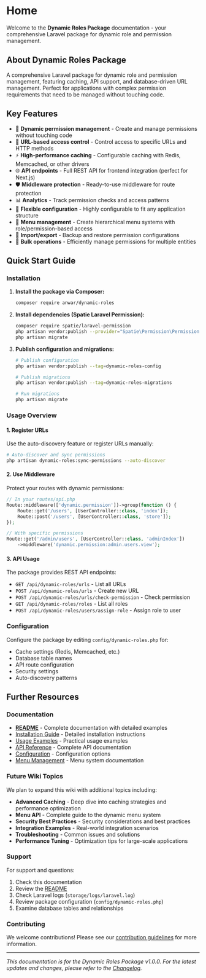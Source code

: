 # Home

Welcome to the **Dynamic Roles Package** documentation - your comprehensive Laravel package for dynamic role and permission management.

## About Dynamic Roles Package

A comprehensive Laravel package for dynamic role and permission management, featuring caching, API support, and database-driven URL management. Perfect for applications with complex permission requirements that need to be managed without touching code.

## Key Features

- 🚀 **Dynamic permission management** - Create and manage permissions without touching code
- 🎯 **URL-based access control** - Control access to specific URLs and HTTP methods  
- ⚡ **High-performance caching** - Configurable caching with Redis, Memcached, or other drivers
- 🌐 **API endpoints** - Full REST API for frontend integration (perfect for Next.js)
- 🛡️ **Middleware protection** - Ready-to-use middleware for route protection
- 📊 **Analytics** - Track permission checks and access patterns
- 🎨 **Flexible configuration** - Highly configurable to fit any application structure
- 🍔 **Menu management** - Create hierarchical menu systems with role/permission-based access
- 💾 **Import/export** - Backup and restore permission configurations
- 🔄 **Bulk operations** - Efficiently manage permissions for multiple entities

## Quick Start Guide

### Installation

1. **Install the package via Composer:**
   ```bash
   composer require anwar/dynamic-roles
   ```

2. **Install dependencies (Spatie Laravel Permission):**
   ```bash
   composer require spatie/laravel-permission
   php artisan vendor:publish --provider="Spatie\Permission\PermissionServiceProvider"
   php artisan migrate
   ```

3. **Publish configuration and migrations:**
   ```bash
   # Publish configuration
   php artisan vendor:publish --tag=dynamic-roles-config
   
   # Publish migrations
   php artisan vendor:publish --tag=dynamic-roles-migrations
   
   # Run migrations
   php artisan migrate
   ```

### Usage Overview

#### 1. Register URLs
Use the auto-discovery feature or register URLs manually:
```bash
# Auto-discover and sync permissions
php artisan dynamic-roles:sync-permissions --auto-discover
```

#### 2. Use Middleware
Protect your routes with dynamic permissions:
```php
// In your routes/api.php
Route::middleware(['dynamic.permission'])->group(function () {
    Route::get('/users', [UserController::class, 'index']);
    Route::post('/users', [UserController::class, 'store']);
});

// With specific permissions
Route::get('/admin/users', [UserController::class, 'adminIndex'])
    ->middleware('dynamic.permission:admin.users.view');
```

#### 3. API Usage
The package provides REST API endpoints:
- `GET /api/dynamic-roles/urls` - List all URLs
- `POST /api/dynamic-roles/urls` - Create new URL
- `POST /api/dynamic-roles/urls/check-permission` - Check permission
- `GET /api/dynamic-roles/roles` - List all roles
- `POST /api/dynamic-roles/users/assign-role` - Assign role to user

### Configuration
Configure the package by editing `config/dynamic-roles.php` for:
- Cache settings (Redis, Memcached, etc.)
- Database table names
- API route configuration
- Security settings
- Auto-discovery patterns

## Further Resources

### Documentation
- [**README**](https://github.com/ringkubd/dynamic_roles/blob/main/README.md) - Complete documentation with detailed examples
- [Installation Guide](installation.md) - Detailed installation instructions
- [Usage Examples](usage.md) - Practical usage examples
- [API Reference](api.md) - Complete API documentation
- [Configuration](configuration.md) - Configuration options
- [Menu Management](menu.md) - Menu system documentation

### Future Wiki Topics
We plan to expand this wiki with additional topics including:

- **Advanced Caching** - Deep dive into caching strategies and performance optimization
- **Menu API** - Complete guide to the dynamic menu system
- **Security Best Practices** - Security considerations and best practices
- **Integration Examples** - Real-world integration scenarios
- **Troubleshooting** - Common issues and solutions
- **Performance Tuning** - Optimization tips for large-scale applications

### Support
For support and questions:
1. Check this documentation
2. Review the [README](https://github.com/ringkubd/dynamic_roles/blob/main/README.md)
3. Check Laravel logs (`storage/logs/laravel.log`)
4. Review package configuration (`config/dynamic-roles.php`)
5. Examine database tables and relationships

### Contributing
We welcome contributions! Please see our [contribution guidelines](https://github.com/ringkubd/dynamic_roles) for more information.

---

*This documentation is for the Dynamic Roles Package v1.0.0. For the latest updates and changes, please refer to the [Changelog](changelog.md).*